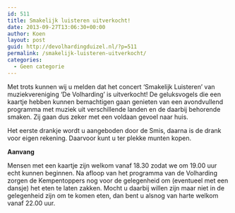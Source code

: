 ```yaml
---
id: 511
title: Smakelijk luisteren uitverkocht!
date: 2013-09-27T13:06:30+00:00
author: Koen
layout: post
guid: http://devolhardingduizel.nl/?p=511
permalink: /smakelijk-luisteren-uitverkocht/
categories:
  - Geen categorie
---
```

<p dir="ltr">
  Met trots kunnen wij u melden dat het concert ‘Smakelijk Luisteren’ van muziekvereniging ‘De Volharding’ is uitverkocht! De geluksvogels die een kaartje hebben kunnen bemachtigen gaan genieten van een avondvullend programma met muziek uit verschillende landen en de daarbij behorende smaken. Zij gaan dus zeker met een voldaan gevoel naar huis.
</p>

<p dir="ltr">
  Het eerste drankje wordt u aangeboden door de Smis, daarna is de drank voor eigen rekening. Daarvoor kunt u ter plekke munten kopen.
</p>

**Aanvang**

Mensen met een kaartje zijn welkom vanaf 18.30 zodat we om 19.00 uur echt kunnen beginnen. Na afloop van het programma van de Volharding zorgen de Kempentoppers nog voor de gelegenheid om (eventueel met een dansje) het eten te laten zakken. Mocht u daarbij willen zijn maar niet in de gelegenheid zijn om te komen eten, dan bent u alsnog van harte welkom vanaf 22.00 uur.